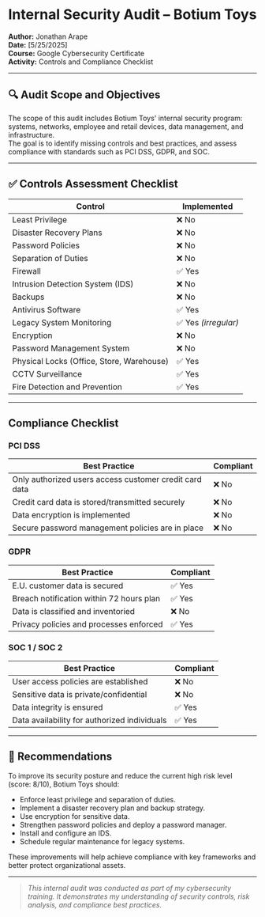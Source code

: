 # Internal Security Audit – Botium Toys

**Author:** Jonathan Arape  
**Date:** [5/25/2025]  
**Course:** Google Cybersecurity Certificate  
**Activity:** Controls and Compliance Checklist

---

## 🔍 Audit Scope and Objectives

The scope of this audit includes Botium Toys' internal security program: systems, networks, employee and retail devices, data management, and infrastructure.  
The goal is to identify missing controls and best practices, and assess compliance with standards such as PCI DSS, GDPR, and SOC.

---

## ✅ Controls Assessment Checklist

| Control                                             | Implemented |
|-----------------------------------------------------|-------------|
| Least Privilege                                     | ❌ No  
| Disaster Recovery Plans                             | ❌ No  
| Password Policies                                   | ❌ No  
| Separation of Duties                                | ❌ No  
| Firewall                                            | ✅ Yes  
| Intrusion Detection System (IDS)                    | ❌ No  
| Backups                                             | ❌ No  
| Antivirus Software                                  | ✅ Yes  
| Legacy System Monitoring                            | ✅ Yes *(irregular)*  
| Encryption                                          | ❌ No  
| Password Management System                          | ❌ No  
| Physical Locks (Office, Store, Warehouse)           | ✅ Yes  
| CCTV Surveillance                                   | ✅ Yes  
| Fire Detection and Prevention                       | ✅ Yes  

---

## Compliance Checklist

### **PCI DSS**

| Best Practice                                                            | Compliant |
|--------------------------------------------------------------------------|-----------|
| Only authorized users access customer credit card data                   | ❌ No  
| Credit card data is stored/transmitted securely                          | ❌ No  
| Data encryption is implemented                                           | ❌ No  
| Secure password management policies are in place                         | ❌ No  

### **GDPR**

| Best Practice                                                            | Compliant |
|--------------------------------------------------------------------------|-----------|
| E.U. customer data is secured                                            | ✅ Yes  
| Breach notification within 72 hours plan                                 | ✅ Yes  
| Data is classified and inventoried                                      | ❌ No  
| Privacy policies and processes enforced                                  | ✅ Yes  

### **SOC 1 / SOC 2**

| Best Practice                                                            | Compliant |
|--------------------------------------------------------------------------|-----------|
| User access policies are established                                     | ❌ No  
| Sensitive data is private/confidential                                   | ❌ No  
| Data integrity is ensured                                                | ✅ Yes  
| Data availability for authorized individuals                             | ✅ Yes  

---

## 🧾 Recommendations

To improve its security posture and reduce the current high risk level (score: 8/10), Botium Toys should:

- Enforce least privilege and separation of duties.
- Implement a disaster recovery plan and backup strategy.
- Use encryption for sensitive data.
- Strengthen password policies and deploy a password manager.
- Install and configure an IDS.
- Schedule regular maintenance for legacy systems.

These improvements will help achieve compliance with key frameworks and better protect organizational assets.

---

> *This internal audit was conducted as part of my cybersecurity training. It demonstrates my understanding of security controls, risk analysis, and compliance best practices.*



